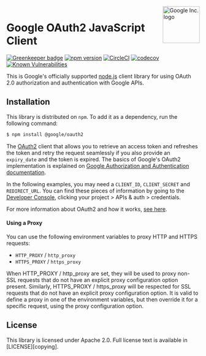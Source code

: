 <img src="https://avatars0.githubusercontent.com/u/1342004?v=3&s=96" alt="Google Inc. logo" title="Google" align="right" height="96" width="96"/>

# Google OAuth2 JavaScript Client

[![Greenkeeper badge][greenkeeperimg]][greenkeeper]
[![npm version][npmimg]][npm]
[![CircleCI][circle-image]][circle-url]
[![codecov][codecov-image]][codecov-url]
[![Known Vulnerabilities][snyk-image]][snyk-url]

This is Google's officially supported [node.js][node] client library for using OAuth 2.0 authorization and authentication with Google APIs.

## Installation
This library is distributed on `npm`. To add it as a dependency, run the following command:

``` sh
$ npm install @google/oauth2
```

The [OAuth2][oauth] client that allows you to retrieve an access token and refreshes the token and retry the request seamlessly if you also provide an `expiry_date` and the token is expired. The basics of Google's OAuth2 implementation is explained on [Google Authorization and Authentication documentation][authdocs].

In the following examples, you may need a `CLIENT_ID`, `CLIENT_SECRET` and `REDIRECT_URL`. You can find these pieces of information by going to the [Developer Console][devconsole], clicking your project > APIs & auth > credentials.

For more information about OAuth2 and how it works, [see here][oauth].

#### Using a Proxy
You can use the following environment variables to proxy HTTP and HTTPS requests:

- `HTTP_PROXY` / `http_proxy`
- `HTTPS_PROXY` / `https_proxy`

When HTTP_PROXY / http_proxy are set, they will be used to proxy non-SSL requests that do not have an explicit proxy configuration option present. Similarly, HTTPS_PROXY / https_proxy will be respected for SSL requests that do not have an explicit proxy configuration option. It is valid to define a proxy in one of the environment variables, but then override it for a specific request, using the proxy configuration option.


## License

This library is licensed under Apache 2.0. Full license text is available in [LICENSE][copying].

[authdocs]: https://developers.google.com/accounts/docs/OAuth2Login
[axios]: https://github.com/axios/axios
[axiosOpts]: https://github.com/axios/axios#request-config
[bugs]: https://github.com/JustinBeckwith/google-oauth2-javascript/issues
[circle-image]: https://circleci.com/gh/JustinBeckwith/google-oauth2-javascript.svg?style=svg
[circle-url]: https://circleci.com/gh/JustinBeckwith/google-oauth2-javascript
[codecov-image]: https://codecov.io/gh/JustinBeckwith/google-oauth2-javascript/branch/master/graph/badge.svg
[codecov-url]: https://codecov.io/gh/JustinBeckwith/google-oauth2-javascript
[greenkeeperimg]: https://badges.greenkeeper.io/JustinBeckwith/google-oauth2-javascript.svg
[greenkeeper]: https://greenkeeper.io/
[node]: http://nodejs.org/
[npmimg]: https://img.shields.io/npm/v/@google/oauth2.svg
[npm]: https://www.npmjs.org/package/@google/oauth2
[oauth]: https://developers.google.com/identity/protocols/OAuth2
[snyk-image]: https://snyk.io/test/github/JustinBeckwith/google-oauth2-javascript/badge.svg
[snyk-url]: https://snyk.io/test/github/JustinBeckwith/google-oauth2-javascript
[devconsole]: https://console.developer.google.com
[oauth]: https://developers.google.com/accounts/docs/OAuth2
